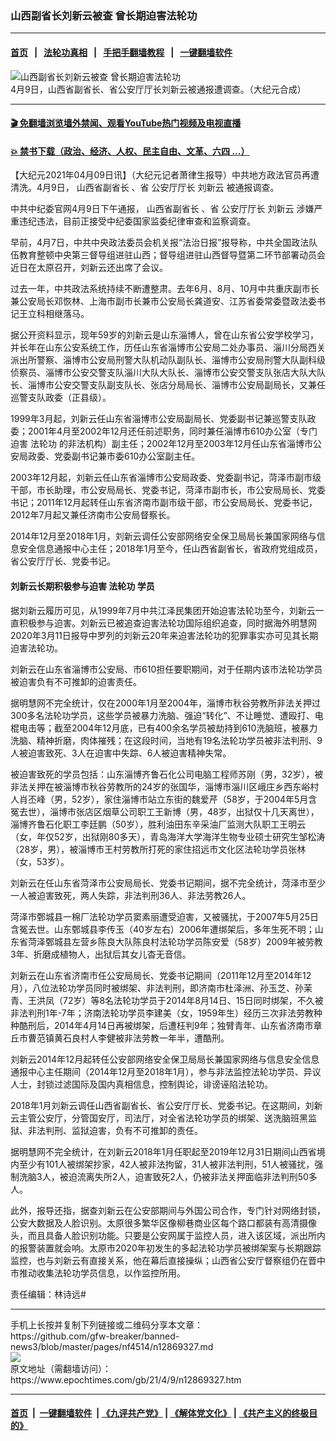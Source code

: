 ### 山西副省长刘新云被查 曾长期迫害法轮功
------------------------

#### [首页](https://github.com/gfw-breaker/banned-news3/blob/master/README.md) &nbsp;&nbsp;|&nbsp;&nbsp; [法轮功真相](https://github.com/begood0513/basic/blob/master/README.md)  &nbsp;&nbsp;|&nbsp;&nbsp; [手把手翻墙教程](https://github.com/gfw-breaker/guides/wiki)  &nbsp;&nbsp;|&nbsp;&nbsp; [一键翻墙软件](https://github.com/gfw-breaker/nogfw/blob/master/README.md)  



<div><img alt="山西副省长刘新云被查 曾长期迫害法轮功" class="attachment-djy_600_400 size-djy_600_400 wp-post-image" src="https://i.epochtimes.com/assets/uploads/2021/04/id12869744-Liu-xinyun-600x400.jpg"/>
<div class="caption">
 4月9日，山西省副省长、省公安厅厅长刘新云被通报遭调查。（大纪元合成）
</div></div><hr/>

#### [ 🎬  免翻墙浏览墙外禁闻、观看YouTube热门视频及电视直播](https://github.com/gfw-breaker/HelloWorld)

#### [ 💥  禁书下载（政治、经济、人权、民主自由、文革、六四 ...）](https://github.com/gfw-breaker/books/blob/master/README.md)

<div><p>
 【大纪元2021年04月09日讯】（大纪元记者萧律生报导）中共地方政法官员再遭清洗。4月9日，
 <ok href="https://www.epochtimes.com/gb/tag/%E5%B1%B1%E8%A5%BF%E7%9C%81%E5%89%AF%E7%9C%81%E9%95%BF.html">
  山西省副省长
 </ok>
 、省
 <ok href="https://www.epochtimes.com/gb/tag/%E5%85%AC%E5%AE%89%E5%8E%85%E5%8E%85%E9%95%BF.html">
  公安厅厅长
 </ok>
 <ok href="https://www.epochtimes.com/gb/tag/%E5%88%98%E6%96%B0%E4%BA%91.html">
  刘新云
 </ok>
 被通报调查。
</p>
<p>
 中共中纪委官网4月9日下午通报，
 <ok href="https://www.epochtimes.com/gb/tag/%E5%B1%B1%E8%A5%BF%E7%9C%81%E5%89%AF%E7%9C%81%E9%95%BF.html">
  山西省副省长
 </ok>
 、省
 <ok href="https://www.epochtimes.com/gb/tag/%E5%85%AC%E5%AE%89%E5%8E%85%E5%8E%85%E9%95%BF.html">
  公安厅厅长
 </ok>
 <ok href="https://www.epochtimes.com/gb/tag/%E5%88%98%E6%96%B0%E4%BA%91.html">
  刘新云
 </ok>
 涉嫌严重违纪违法，目前正接受中纪委国家监委纪律审查和监察调查。
</p>
<p>
 早前，4月7日，中共中央政法委员会机关报“法治日报”报导称，中共全国政法队伍教育整顿中央第三督导组进驻山西；督导组进驻山西督导暨第二环节部署动员会近日在太原召开，刘新云还出席了会议。
</p>
<p>
 过去一年，中共政法系统持续不断遭整肃。去年6月、8月、10月中共重庆副市长兼公安局长邓恢林、上海市副市长兼市公安局长龚道安、江苏省委常委暨政法委书记王立科相继落马。
</p>
<p>
 据公开资料显示，现年59岁的刘新云是山东淄博人，曾在山东省公安学校学习，并长年在山东公安系统工作，历任山东省淄博市公安局二处办事员、淄川分局西关派出所警察、淄博市公安局刑警大队机动队副队长、淄博市公安局刑警大队副科级侦察员、淄博市公安交警支队淄川大队大队长、淄博市公安交警支队张店大队大队长、淄博市公安交警支队副支队长、张店分局局长、淄博市公安局副局长，又兼任巡警支队政委（正县级）。
</p>
<p>
 1999年3月起，刘新云任山东省淄博市公安局副局长、党委副书记兼巡警支队政委；2001年4月至2002年12月还任前述职务，同时兼任淄博市610办公室（专门迫害
 <ok href="https://www.epochtimes.com/gb/tag/%E6%B3%95%E8%BD%AE%E5%8A%9F.html">
  法轮功
 </ok>
 的非法机构）副主任；2002年12月至2003年12月任山东省淄博市公安局政委、党委副书记兼市委610办公室副主任。
</p>
<p>
 2003年12月起，刘新云任山东省淄博市公安局政委、党委副书记，菏泽市副市级干部，市长助理，市公安局局长、党委书记，菏泽市副市长，市公安局局长、党委书记；2011年12月起转任山东省济南市副市级干部，市公安局局长、党委书记，2012年7月起又兼任济南市公安局督察长。
</p>
<p>
 2014年12月至2018年1月，刘新云调任公安部网络安全保卫局局长兼国家网络与信息安全信息通报中心主任；2018年1月至今，任山西省副省长，省政府党组成员，省公安厅厅长、党委书记。
</p>
<h4>
 刘新云长期积极参与迫害
 <ok href="https://www.epochtimes.com/gb/tag/%E6%B3%95%E8%BD%AE%E5%8A%9F.html">
  法轮功
 </ok>
 学员
</h4>
<p>
 据刘新云履历可见，从1999年7月中共江泽民集团开始迫害法轮功至今，刘新云一直积极参与迫害。刘新云已被追查迫害法轮功国际组织追查，同时据海外明慧网2020年3月11日报导中罗列的刘新云20年来迫害法轮功的犯罪事实亦可见其长期迫害法轮功。
</p>
<p>
 刘新云在山东省淄博市公安局、市610担任要职期间，对于任期内该市法轮功学员被迫害负有不可推卸的迫害责任。
</p>
<p>
 据明慧网不完全统计，仅在2000年1月至2004年，淄博市秋谷劳教所非法关押过300多名法轮功学员，这些学员被暴力洗脑、强迫“转化”、不让睡觉、遭殴打、电棍电击等；截至2004年12月底，已有400余名学员被劫持到610洗脑班，被暴力洗脑、精神折磨，肉体摧残；在这段时间，当地有19名法轮功学员被非法判刑、9人被迫害致死、3人在迫害中失踪、6人被迫害精神失常。
</p>
<p>
 被迫害致死的学员包括：山东淄博齐鲁石化公司电脑工程师苏刚（男，32岁），被非法关押在被淄博市秋谷劳教所的24岁的张国华，淄博市淄川区峨庄乡西东峪村人肖丕峰（男，52岁），家住淄博市站立东街的魏爱芹（58岁，于2004年5月含冤去世），淄博市张店区烟草公司职工王新博（男，48岁，出狱仅十几天离世），淄博齐鲁石化职工李廷鹏（50岁），胜利油田东辛采油厂监测大队职工王明云（女，年仅52岁，出狱刚80多天），青岛海洋大学海洋生物专业硕士研究生邹松涛（28岁，男），被淄博市王村劳教所打死的家住招远市文化区法轮功学员张林（女，53岁）。
</p>
<p>
 刘新云在任山东省菏泽市公安局局长、党委书记期间，据不完全统计，菏泽市至少一人被迫害致死，两人失踪，非法判刑36人、非法劳教26人。
</p>
<p>
 菏泽市鄄城县一棉厂法轮功学员窦素丽遭受迫害，又被骚扰，于2007年5月25日含冤去世。山东鄄城县李传玉（40岁左右）2006年遭绑架后，多年生死不明；山东省菏泽鄄城县左营乡陈良大队陈良村法轮功学员陈安爱（58岁）2009年被劳教3年、折磨成植物人，出狱后其女儿杳无音信。
</p>
<p>
 刘新云在山东省济南市任公安局局长、党委书记期间（2011年12月至2014年12月），八位法轮功学员同时被绑架、非法判刑，即济南市杜泽洲、孙玉芝、孙茉青、王洪凤（72岁）等8名法轮功学员于2014年8月14日、15日同时绑架，不久被非法判刑1年-7年；济南法轮功学员李建美（女，1959年生）经历三次非法劳教种种酷刑后，2014年4月14日再被绑架，后遭枉判9年；独臂青年、山东省济南市章丘市曹范镇黄石良村人李健被非法劳教一年半，遭酷刑。
</p>
<p>
 刘新云2014年12月起转任公安部网络安全保卫局局长兼国家网络与信息安全信息通报中心主任期间（2014年12月至2018年1月），参与非法监控法轮功学员、异议人士，封锁过滤国际及国内真相信息，控制舆论，诽谤诬陷法轮功。
</p>
<p>
 2018年1月刘新云调任山西省副省长、省公安厅厅长、党委书记。在这期间，刘新云主管公安厅，分管国安厅，司法厅，对全省法轮功学员的绑架、送洗脑班黑监狱、非法判刑、监狱迫害，负有不可推卸的责任。
</p>
<p>
 据明慧网不完全统计，在刘新云2018年1月任职起至2019年12月31日期间山西省境内至少有101人被绑架抄家，42人被非法拘留，31人被非法判刑，51人被骚扰，强制洗脑3人，被迫流离失所2人，迫害致死2人，仍被非法关押面临非法判刑50多人。
</p>
<p>
 此外，报导还指，据查刘新云在公安部期间与外国公司合作，专门针对网络封锁，公安大数据及人脸识别。太原很多繁华区像柳巷商业区每个路口都装有高清摄像头，而且具备人脸识别功能。只要是公安网属于监控人员，进入该区域，派出所内的报警装置就会响。太原市2020年初发生的多起法轮功学员被绑架案与长期跟踪监控，也与刘新云有直接关系，他在幕后直接操纵；山西省公安厅督察组仍在晋中市推动收集法轮功学员信息，以作监控所用。
</p>
<p>
 责任编辑：林诗远#
</p>
</div>
<hr/>
手机上长按并复制下列链接或二维码分享本文章：<br/>
https://github.com/gfw-breaker/banned-news3/blob/master/pages/nf4514/n12869327.md <br/>
<a href='https://github.com/gfw-breaker/banned-news3/blob/master/pages/nf4514/n12869327.md'><img src='https://github.com/gfw-breaker/banned-news3/blob/master/pages/nf4514/n12869327.md.png'/></a> <br/>
原文地址（需翻墙访问）：https://www.epochtimes.com/gb/21/4/9/n12869327.htm


------------------------
#### [首页](https://github.com/gfw-breaker/banned-news3/blob/master/README.md) &nbsp;|&nbsp; [一键翻墙软件](https://github.com/gfw-breaker/nogfw/blob/master/README.md) &nbsp;| [《九评共产党》](https://github.com/gfw-breaker/9ping.md/blob/master/README.md#九评之一评共产党是什么) | [《解体党文化》](https://github.com/gfw-breaker/jtdwh.md/blob/master/README.md) | [《共产主义的终极目的》](https://github.com/gfw-breaker/gczydzjmd.md/blob/master/README.md)


<img src='http://gfw-breaker.win/banned-news3/pages/nf4514/n12869327.md' width='0px' height='0px'/>